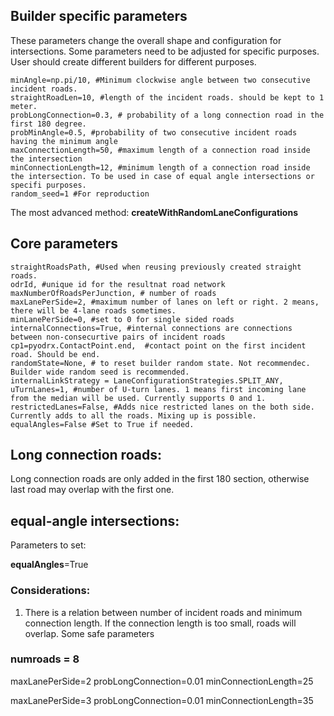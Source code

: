 ## Builder specific parameters

These parameters change the overall shape and configuration for intersections. Some parameters need to be adjusted for specific purposes. User should create different builders for different purposes.

    minAngle=np.pi/10, #Minimum clockwise angle between two consecutive incident roads.
    straightRoadLen=10, #length of the incident roads. should be kept to 1 meter.
    probLongConnection=0.3, # probability of a long connection road in the first 180 degree.
    probMinAngle=0.5, #probability of two consecutive incident roads having the minimum angle
    maxConnectionLength=50, #maximum length of a connection road inside the intersection
    minConnectionLength=12, #minimum length of a connection road inside the intersection. To be used in case of equal angle intersections or specifi purposes.
    random_seed=1 #For reproduction

The most advanced method: **createWithRandomLaneConfigurations**

## Core parameters

    straightRoadsPath, #Used when reusing previously created straight roads.
    odrId, #unique id for the resultnat road network
    maxNumberOfRoadsPerJunction, # number of roads
    maxLanePerSide=2, #maximum number of lanes on left or right. 2 means, there will be 4-lane roads sometimes.
    minLanePerSide=0, #set to 0 for single sided roads
    internalConnections=True, #internal connections are connections between non-consecurtive pairs of incident roads
    cp1=pyodrx.ContactPoint.end,  #contact point on the first incident road. Should be end.
    randomState=None, # to reset builder random state. Not recommendec. Builder wide random seed is recommended.
    internalLinkStrategy = LaneConfigurationStrategies.SPLIT_ANY, 
    uTurnLanes=1, #number of U-turn lanes. 1 means first incoming lane from the median will be used. Currently supports 0 and 1.
    restrictedLanes=False, #Adds nice restricted lanes on the both side. Currently adds to all the roads. Mixing up is possible.
    equalAngles=False #Set to True if needed.

## Long connection roads:
Long connection roads are only added in the first 180 section, otherwise last road may overlap with the first one.

## equal-angle intersections:

Parameters to set:

**equalAngles**=True

### Considerations:
1. There is a relation between number of incident roads and minimum connection length. If the connection length is too small, roads will overlap. Some safe parameters

### numroads = 8

maxLanePerSide=2
probLongConnection=0.01
minConnectionLength=25

maxLanePerSide=3
probLongConnection=0.01
minConnectionLength=35